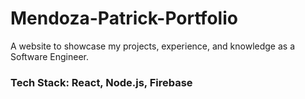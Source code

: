 # Mendoza-Patrick-Portfolio
A website to showcase my projects, experience, and knowledge as a Software Engineer.
### Tech Stack: React, Node.js, Firebase
